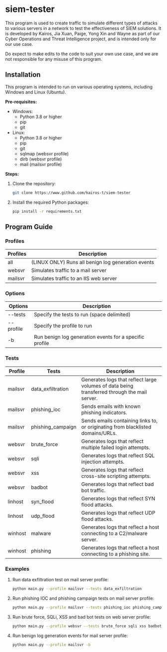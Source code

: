# siem-tester

This program is used to create traffic to simulate different types of attacks to various servers in a network to test the effectiveness of SIEM solutions.
It is developed by Kairos, Jia Xuan, Paige, Yong Xin and Wayne as part of our Cyber Operations and Threat Intelligence project, and is intended only for our use case.

Do expect to make edits to the code to suit your own use case, and we are not responsible for any misuse of this program.

## Installation

This program is intended to run on various operating systems, including Windows and Linux (Ubuntu).

**Pre-requisites:**

- Windows:
  - Python 3.8 or higher
  - pip
  - git
- Linux:
  - Python 3.8 or higher
  - pip
  - git
  - sqlmap (websvr profile)
  - dirb (websvr profile)
  - mail (mailsvr profile)

**Steps:**

1. Clone the repository:

   ```bash
   git clone https://www.github.com/kairos-t/siem-tester
   ```

2. Install the required Python packages:
   ```bash
   pip install -r requirements.txt
   ```

## Program Guide

### Profiles

| Profiles | Description                                        |
| -------- | -------------------------------------------------- |
| all      | (LINUX ONLY) Runs all benign log generation events |
| websvr   | Simulates traffic to a mail server                 |
| mailsvr  | Simulates traffic to an IIS web server             |

### Options

| Options   | Description                                             |
| --------- | ------------------------------------------------------- |
| --tests   | Specify the tests to run (space delimited)              |
| --profile | Specify the profile to run                              |
| -b        | Run benign log generation events for a specific profile |

### Tests

| Profile | Tests             | Description                                                                                  |
| ------- | ----------------- | -------------------------------------------------------------------------------------------- |
| mailsvr | data_exfiltration | Generates logs that reflect large volumes of data being transferred through the mail server. |
| mailsvr | phishing_ioc      | Sends emails with known phishing indicators.                                                 |
| mailsvr | phishing_campaign | Sends emails containing links to, or originating from blacklisted domains/URLs.              |
| websvr  | brute_force       | Generates logs that reflect multiple failed login attempts.                                  |
| websvr  | sqli              | Generates logs that reflect SQL injection attempts.                                          |
| websvr  | xss               | Generates logs that reflect cross-site scripting attempts.                                   |
| websvr  | badbot            | Generates logs that reflect bad bot traffic.                                                 |
| linhost | syn_flood | Generates logs that reflect SYN flood attacks. |
| linhost | udp_flood | Generates logs that reflect UDP flood attacks. |
| winhost | malware | Generates logs that reflect a host connecting to a C2/malware server. |
| winhost | phishing | Generates logs that reflect a host connecting to a phishing site. |

### Examples

1. Run data exfiltration test on mail server profile:
   ```bash
   python main.py --profile mailsvr --tests data_exfiltration
   ```
2. Run phishing IOC and phishing campaign tests on mail server profile:
   ```bash
   python main.py --profile mailsvr --tests phishing_ioc phishing_campaign
   ```
3. Run brute force, SQLi, XSS and bad bot tests on web server profile:
   ```bash
   python main.py --profile websvr --tests brute_force sqli xss badbot
   ```
4. Run benign log generation events for mail server profile:
   ```bash
   python main.py --profile mailsvr -b
   ```
